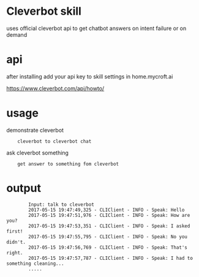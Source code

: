 # Cleverbot skill

uses official cleverbot api to get chatbot answers on intent failure or on demand

# api

after installing add your api key to skill settings in home.mycroft.ai

https://www.cleverbot.com/api/howto/


# usage

demonstrate cleverbot

        cleverbot to cleverbot chat

ask cleverbot something

        get answer to something fom cleverbot

# output

            Input: talk to cleverbot
            2017-05-15 19:47:49,325 - CLIClient - INFO - Speak: Hello
            2017-05-15 19:47:51,976 - CLIClient - INFO - Speak: How are you?
            2017-05-15 19:47:53,351 - CLIClient - INFO - Speak: I asked first!
            2017-05-15 19:47:55,795 - CLIClient - INFO - Speak: No you didn't.
            2017-05-15 19:47:56,769 - CLIClient - INFO - Speak: That's right.
            2017-05-15 19:47:57,787 - CLIClient - INFO - Speak: I had to something cleaning...
            .....
